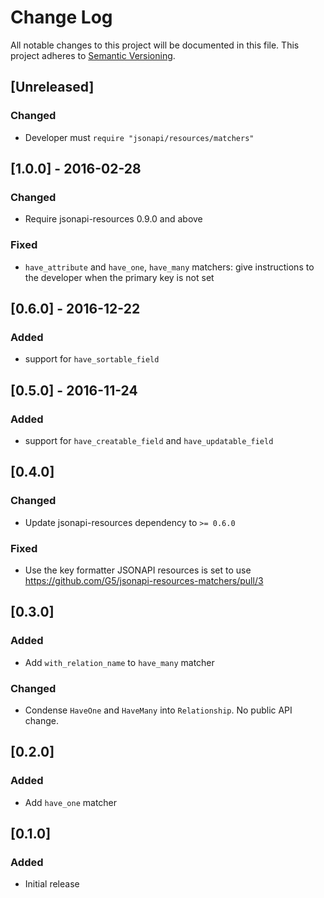 # Change Log
All notable changes to this project will be documented in this file.
This project adheres to [Semantic Versioning](http://semver.org/).

## [Unreleased]
### Changed
- Developer must `require "jsonapi/resources/matchers"`

## [1.0.0] - 2016-02-28
### Changed
- Require jsonapi-resources 0.9.0 and above

### Fixed
- `have_attribute` and `have_one`, `have_many` matchers: give instructions to the developer when the primary key is not set

## [0.6.0] - 2016-12-22
### Added
- support for `have_sortable_field`

## [0.5.0] - 2016-11-24
### Added
- support for `have_creatable_field` and `have_updatable_field`

## [0.4.0]
### Changed
- Update jsonapi-resources dependency to `>= 0.6.0`

### Fixed
- Use the key formatter JSONAPI resources is set to use https://github.com/G5/jsonapi-resources-matchers/pull/3

## [0.3.0]
### Added
- Add `with_relation_name` to `have_many` matcher

### Changed
- Condense `HaveOne` and `HaveMany` into `Relationship`. No public API change.

## [0.2.0]
### Added
- Add `have_one` matcher

## [0.1.0]
### Added
- Initial release
